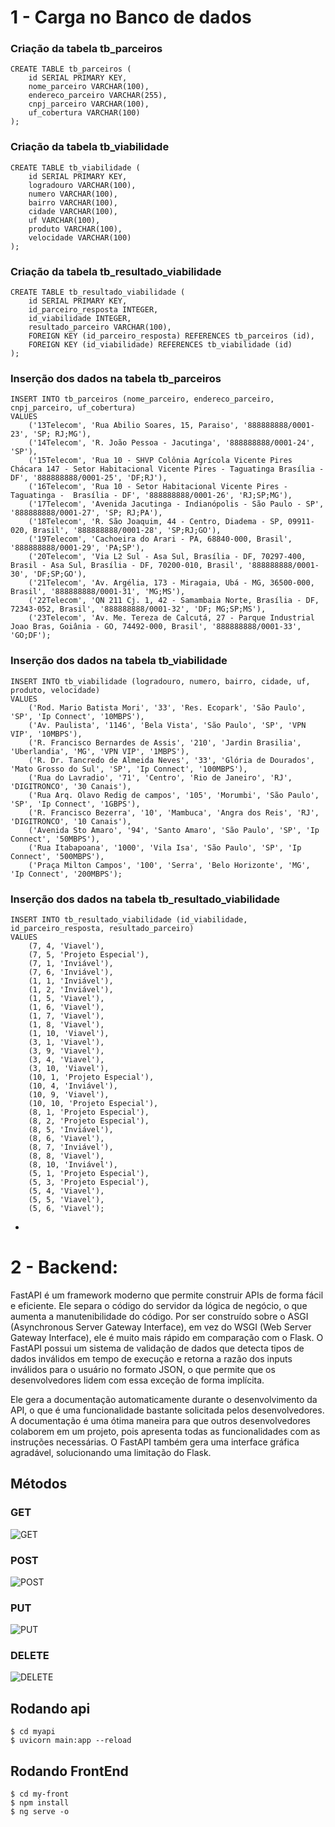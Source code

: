 # 1 - Carga no Banco de dados

### Criação da tabela tb_parceiros
```
CREATE TABLE tb_parceiros (
    id SERIAL PRIMARY KEY,
    nome_parceiro VARCHAR(100),
    endereco_parceiro VARCHAR(255),
    cnpj_parceiro VARCHAR(100),
    uf_cobertura VARCHAR(100)
);
```
### Criação da tabela tb_viabilidade 
```
CREATE TABLE tb_viabilidade (
    id SERIAL PRIMARY KEY,
    logradouro VARCHAR(100),
    numero VARCHAR(100),
    bairro VARCHAR(100),
    cidade VARCHAR(100),
    uf VARCHAR(100),
    produto VARCHAR(100),
    velocidade VARCHAR(100)
);
```

### Criação da tabela tb_resultado_viabilidade
```
CREATE TABLE tb_resultado_viabilidade (
    id SERIAL PRIMARY KEY,
    id_parceiro_resposta INTEGER,
    id_viabilidade INTEGER,
    resultado_parceiro VARCHAR(100),
    FOREIGN KEY (id_parceiro_resposta) REFERENCES tb_parceiros (id),
    FOREIGN KEY (id_viabilidade) REFERENCES tb_viabilidade (id)
);
```

### Inserção dos dados na tabela tb_parceiros
```
INSERT INTO tb_parceiros (nome_parceiro, endereco_parceiro, cnpj_parceiro, uf_cobertura)
VALUES
    ('13Telecom', 'Rua Abilio Soares, 15, Paraiso', '888888888/0001-23', 'SP; RJ;MG'),
    ('14Telecom', 'R. João Pessoa - Jacutinga', '888888888/0001-24', 'SP'),
    ('15Telecom', 'Rua 10 - SHVP Colônia Agrícola Vicente Pires Chácara 147 - Setor Habitacional Vicente Pires - Taguatinga Brasília - DF', '888888888/0001-25', 'DF;RJ'),
    ('16Telecom', 'Rua 10 - Setor Habitacional Vicente Pires - Taguatinga -  Brasília - DF', '888888888/0001-26', 'RJ;SP;MG'),
    ('17Telecom', 'Avenida Jacutinga - Indianópolis - São Paulo - SP', '888888888/0001-27', 'SP; RJ;PA'),
    ('18Telecom', 'R. São Joaquim, 44 - Centro, Diadema - SP, 09911-020, Brasil', '888888888/0001-28', 'SP;RJ;GO'),
    ('19Telecom', 'Cachoeira do Arari - PA, 68840-000, Brasil', '888888888/0001-29', 'PA;SP'),
    ('20Telecom', 'Via L2 Sul - Asa Sul, Brasília - DF, 70297-400, Brasil - Asa Sul, Brasília - DF, 70200-010, Brasil', '888888888/0001-30', 'DF;SP;GO'),
    ('21Telecom', 'Av. Argélia, 173 - Miragaia, Ubá - MG, 36500-000, Brasil', '888888888/0001-31', 'MG;MS'),
    ('22Telecom', 'QN 211 Cj. 1, 42 - Samambaia Norte, Brasília - DF, 72343-052, Brasil', '888888888/0001-32', 'DF; MG;SP;MS'),
    ('23Telecom', 'Av. Me. Tereza de Calcutá, 27 - Parque Industrial Joao Bras, Goiânia - GO, 74492-000, Brasil', '888888888/0001-33', 'GO;DF');
```
### Inserção dos dados na tabela tb_viabilidade
```
INSERT INTO tb_viabilidade (logradouro, numero, bairro, cidade, uf, produto, velocidade)
VALUES
    ('Rod. Mario Batista Mori', '33', 'Res. Ecopark', 'São Paulo', 'SP', 'Ip Connect', '10MBPS'),
    ('Av. Paulista', '1146', 'Bela Vista', 'São Paulo', 'SP', 'VPN VIP', '10MBPS'),
    ('R. Francisco Bernardes de Assis', '210', 'Jardin Brasilia', 'Uberlandia', 'MG', 'VPN VIP', '1MBPS'),
    ('R. Dr. Tancredo de Almeida Neves', '33', 'Glória de Dourados', 'Mato Grosso do Sul', 'SP', 'Ip Connect', '100MBPS'),
    ('Rua do Lavradio', '71', 'Centro', 'Rio de Janeiro', 'RJ', 'DIGITRONCO', '30 Canais'),
    ('Rua Arq. Olavo Redig de campos', '105', 'Morumbi', 'São Paulo', 'SP', 'Ip Connect', '1GBPS'),
    ('R. Francisco Bezerra', '10', 'Mambuca', 'Angra dos Reis', 'RJ', 'DIGITRONCO', '10 Canais'),
    ('Avenida Sto Amaro', '94', 'Santo Amaro', 'São Paulo', 'SP', 'Ip Connect', '50MBPS'),
    ('Rua Itabapoana', '1000', 'Vila Isa', 'São Paulo', 'SP', 'Ip Connect', '500MBPS'),
    ('Praça Milton Campos', '100', 'Serra', 'Belo Horizonte', 'MG', 'Ip Connect', '200MBPS');
```

### Inserção dos dados na tabela tb_resultado_viabilidade
```
INSERT INTO tb_resultado_viabilidade (id_viabilidade, id_parceiro_resposta, resultado_parceiro)
VALUES
    (7, 4, 'Viavel'),
    (7, 5, 'Projeto Especial'),
    (7, 1, 'Inviável'),
    (7, 6, 'Inviável'),
    (1, 1, 'Inviável'),
    (1, 2, 'Inviável'),
    (1, 5, 'Viavel'),
    (1, 6, 'Viavel'),
    (1, 7, 'Viavel'),
    (1, 8, 'Viavel'),
    (1, 10, 'Viavel'),
    (3, 1, 'Viavel'),
    (3, 9, 'Viavel'),
    (3, 4, 'Viavel'),
    (3, 10, 'Viavel'),
    (10, 1, 'Projeto Especial'),
    (10, 4, 'Inviável'),
    (10, 9, 'Viavel'),
    (10, 10, 'Projeto Especial'),
    (8, 1, 'Projeto Especial'),
    (8, 2, 'Projeto Especial'),
    (8, 5, 'Inviável'),
    (8, 6, 'Viavel'),
    (8, 7, 'Inviável'),
    (8, 8, 'Viavel'),
    (8, 10, 'Inviável'),
    (5, 1, 'Projeto Especial'),
    (5, 3, 'Projeto Especial'),
    (5, 4, 'Viavel'),
    (5, 5, 'Viavel'),
    (5, 6, 'Viavel');
```
-
# 2 - Backend:
FastAPI é um framework moderno que permite construir APIs de forma fácil e eficiente. Ele separa o código do servidor da lógica de negócio, o que aumenta a manutenibilidade do código. Por ser construído sobre o ASGI (Asynchronous Server Gateway Interface), em vez do WSGI (Web Server Gateway Interface), ele é muito mais rápido em comparação com o Flask. O FastAPI possui um sistema de validação de dados que detecta tipos de dados inválidos em tempo de execução e retorna a razão dos inputs inválidos para o usuário no formato JSON, o que permite que os desenvolvedores lidem com essa exceção de forma implícita.

Ele gera a documentação automaticamente durante o desenvolvimento da API, o que é uma funcionalidade bastante solicitada pelos desenvolvedores. A documentação é uma ótima maneira para que outros desenvolvedores colaborem em um projeto, pois apresenta todas as funcionalidades com as instruções necessárias. O FastAPI também gera uma interface gráfica agradável, solucionando uma limitação do Flask.

## Métodos
### GET
![GET](/images/GET.png)

### POST
![POST](/images/POST.png)

### PUT
![PUT](/images/PUT.png)

### DELETE
![DELETE](/images/DELETE.png)

## Rodando api
```
$ cd myapi
$ uvicorn main:app --reload
```

## Rodando FrontEnd
```
$ cd my-front
$ npm install
$ ng serve -o
```

